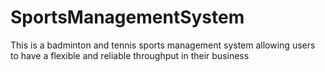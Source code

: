 # SportsManagementSystem
This is a badminton and tennis sports management system allowing users to have a flexible and reliable throughput in their business
